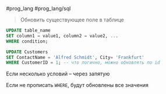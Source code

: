 #prog_lang #prog_lang/sql 

> Обновить существующее поле в таблице

```sql
UPDATE table_name
SET column1 = value1, column2 = value2, ...
WHERE condition;
```
```sql
UPDATE Customers  
SET ContactName = 'Alfred Schmidt', City= 'Frankfurt'  
WHERE CustomerID = 1; -- что логично, можно обновлять по id
```
Если несколько условий – через запятую

Если не прописать `WHERE`, будут обновлены все значения